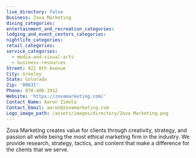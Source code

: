 ```yaml
---
live_directory: false
Business: Zava Marketing
dining_categories:
entertainment_and_recreation_categories:
lodging_and_event_centers_categories:
nightlife_categories:
retail_categories:
service_categories:
  - media-and-visual-arts
  - business-resources
Street: 922 8th Avenue
City: Greeley
State: Colorado
Zip: '80631'
Phone: 970-400-1912
Website: 'https://zovamarketing.com/'
Contact_Name: Aaron Zimola
Contact_Email: aaron@zovamarketing.com
Logo_image_path: /assets/images/directory/Zova Marketing.png
---
```


Zova Marketing creates value for clients through creativity, strategy, and passion all while being the most ethical marketing firm in the industry. We provide research, strategy, tactics, and content that make a difference for the clients that we serve.